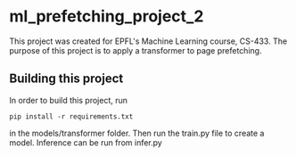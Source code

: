 # ml_prefetching_project_2
This project was created for EPFL's Machine Learning course, CS-433. The purpose of this project is to apply a transformer to page prefetching. 
## Building this project
In order to build this project, run
```
pip install -r requirements.txt 
```
in the models/transformer folder. Then run the train.py file to create a model. Inference can be run from infer.py
